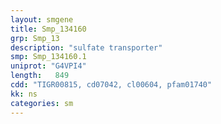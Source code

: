 ```yaml
---
layout: smgene
title: Smp_134160
grp: Smp_13
description: "sulfate transporter"
smp: Smp_134160.1
uniprot: "G4VPI4"
length:   849
cdd: "TIGR00815, cd07042, cl00604, pfam01740"
kk: ns
categories: sm
---
```

